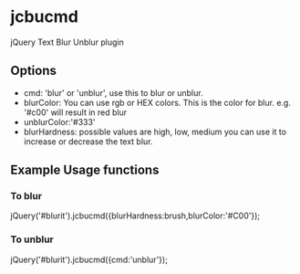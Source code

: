 jcbucmd
=======

jQuery Text Blur Unblur plugin


<h2>Options</h2>

* cmd:  'blur' or 'unblur', use this to blur or unblur. 
* blurColor:  You can use rgb or HEX colors. This is the color for blur. e.g. '#c00' will result in red blur
* unblurColor:'#333'
* blurHardness: possible values are high, low, medium  you can use it to increase or decrease the text blur.


<h2>Example Usage functions</h2>

<h3>To blur</h3>

jQuery('#blurit').jcbucmd({blurHardness:brush,blurColor:'#C00'});

<h3>To unblur</h3>

jQuery('#blurit').jcbucmd({cmd:'unblur'});

[More reading]: http://jaspreetchahal.org/jquery-text-blur-unblur-plugin/

